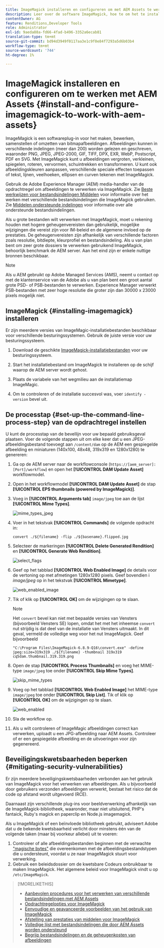 ```yaml
---
title: ImageMagick installeren en configureren om met AEM Assets te werken
description: Leer over de software ImageMagick, hoe te om het te installeren, opstelling de het processtap van de bevellijn, en gebruik het om, duimnagels van beelden uit te geven samen te stellen en te produceren.
contentOwner: AG
feature: Renditions,Developer Tools
role: Administrator
exl-id: 9aeda88a-fd66-4fad-b496-3352a6ecab81
translation-type: tm+mt
source-git-commit: bd94d3949f0117aa3e1c9f0e84f7293a5d6b03b4
workflow-type: tm+mt
source-wordcount: '744'
ht-degree: 1%

---
```


# ImageMagick installeren en configureren om te werken met AEM Assets {#install-and-configure-imagemagick-to-work-with-aem-assets}

ImageMagick is een softwareplug-in voor het maken, bewerken, samenstellen of omzetten van bitmapafbeeldingen. Afbeeldingen kunnen in verschillende indelingen (meer dan 200) worden gelezen en geschreven, waaronder PNG, JPEG, JPEG-2000, GIF, TIFF, DPX, EXR, WebP, Postscript, PDF en SVG. Met ImageMagick kunt u afbeeldingen vergroten, verkleinen, spiegelen, roteren, vervormen, schuintrekken en transformeren. U kunt ook afbeeldingskleuren aanpassen, verschillende speciale effecten toepassen of tekst, lijnen, veelhoeken, ellipsen en curven tekenen met ImageMagick.

Gebruik de Adobe Experience Manager (AEM) media-handler van de opdrachtregel om afbeeldingen te verwerken via ImageMagick. Zie [Beste werkwijzen voor bestandsindelingen Middelen](assets-file-format-best-practices.md) voor informatie over het werken met verschillende bestandsindelingen die ImageMagick gebruiken. Zie [Middelen ondersteunde indelingen](assets-formats.md) voor informatie over alle ondersteunde bestandsindelingen.

Als u grote bestanden wilt verwerken met ImageMagick, moet u rekening houden met hogere geheugenvereisten dan gebruikelijk, mogelijke wijzigingen die vereist zijn voor IM-beleid en de algemene invloed op de prestaties. De geheugenvereisten zijn afhankelijk van verschillende factoren zoals resolutie, bitdiepte, kleurprofiel en bestandsindeling. Als u van plan bent om zeer grote dossiers te verwerken gebruikend ImageMagick, behoorlijk benchmark de AEM server. Aan het eind zijn er enkele nuttige bronnen beschikbaar.

>[!NOTE]
>
>Als u AEM gebruikt op Adobe Managed Services (AMS), neemt u contact op met de klantenservice van de Adobe als u van plan bent een groot aantal grote PSD- of PSB-bestanden te verwerken. Experience Manager verwerkt PSB-bestanden met zeer hoge resolutie die groter zijn dan 30000 x 23000 pixels mogelijk niet.

## ImageMagick {#installing-imagemagick} installeren

Er zijn meerdere versies van ImageMagic-installatiebestanden beschikbaar voor verschillende besturingssystemen. Gebruik de juiste versie voor uw besturingssysteem.

1. Download de geschikte [ImageMagick-installatiebestanden](https://www.imagemagick.org/script/download.php) voor uw besturingssysteem.
1. Start het installatiebestand om ImageMagick te installeren op de schijf waarop de AEM server wordt gehost.

1. Plaats de variabele van het wegmilieu aan de installatiemap ImageMagic.
1. Om te controleren of de installatie succesvol was, voer `identify -version` bevel uit.

## De processtap {#set-up-the-command-line-process-step} van de opdrachtregel instellen

U kunt de processtap van de bevellijn voor uw bepaald gebruiksgeval plaatsen. Voer de volgende stappen uit om elke keer dat u een JPEG-afbeeldingsbestand toevoegt aan `/content/dam` op de AEM een gespiegelde afbeelding en miniaturen (140x100, 48x48, 319x319 en 1280x1280) te genereren:

1. Ga op de AEM server naar de workflowconsole (`https://[aem_server]:[Port]/workflow`) en open het **[!UICONTROL DAM Update Asset]** workflowmodel.
1. Open in het workflowmodel **[!UICONTROL DAM Update Asset]** de stap **[!UICONTROL EPS thumbnails (powered by ImageMagick)]**.
1. Voeg in **[!UICONTROL Arguments tab]** `image/jpeg` toe aan de lijst **[!UICONTROL Mime Types]**.

   ![mime_types_jpeg](assets/mime_types_jpeg.png)

1. Voer in het tekstvak **[!UICONTROL Commands]** de volgende opdracht in:

   `convert ./${filename} -flip ./${basename}.flipped.jpg`

1. Selecteer de markeringen **[!UICONTROL Delete Generated Rendition]** en **[!UICONTROL Generate Web Rendition]**.

   ![select_flags](assets/select_flags.png)

1. Geef op het tabblad **[!UICONTROL Web Enabled Image]** de details voor de vertoning op met afmetingen 1280x1280 pixels. Geef bovendien i *image/jpeg* op in het tekstvak **[!UICONTROL Mimetype]**.

   ![web_enabled_image](assets/web_enabled_image.png)

1. Tik of klik op **[!UICONTROL OK]** om de wijzigingen op te slaan.

   >[!NOTE]
   >
   >Het `convert` bevel kan niet met bepaalde versies van Vensters (bijvoorbeeld Vensters SE) lopen, omdat het met het inheemse `convert` nut strijdig is dat deel van de installatie van Vensters uitmaakt. In dit geval, vermeld de volledige weg voor het nut ImageMagick. Geef bijvoorbeeld
   >
   >`"C:\Program Files\ImageMagick-6.8.9-Q16\convert.exe" -define jpeg:size=319x319 ./${filename} -thumbnail 319x319 cq5dam.thumbnail.319.319.png`

1. Open de stap **[!UICONTROL Process Thumbnails]** en voeg het MIME-type `image/jpeg` toe onder **[!UICONTROL Skip Mime Types]**.

   ![skip_mime_types](assets/skip_mime_types.png)

1. Voeg op het tabblad **[!UICONTROL Web Enabled Image]** het MIME-type `image/jpeg` toe onder **[!UICONTROL Skip List]**. Tik of klik op **[!UICONTROL OK]** om de wijzigingen op te slaan.

   ![web_enabled](assets/web_enabled.png)

1. Sla de workflow op.
1. Als u wilt controleren of ImageMagic afbeeldingen correct kan verwerken, uploadt u een JPG-afbeelding naar AEM Assets. Controleer of er een gespiegelde afbeelding en de uitvoeringen voor zijn gegenereerd.

## Beveiligingskwetsbaarheden beperken {#mitigating-security-vulnerabilities}

Er zijn meerdere beveiligingskwetsbaarheden verbonden aan het gebruik van ImageMagick voor het verwerken van afbeeldingen. Als u bijvoorbeeld door gebruikers verzonden afbeeldingen verwerkt, bestaat het risico dat de code op afstand wordt uitgevoerd (RCE).

Daarnaast zijn verschillende plug-ins voor beeldverwerking afhankelijk van de ImageMagick-bibliotheek, waaronder, maar niet uitsluitend, PHP&#39;s fantaick, Ruby&#39;s magick en paperclip en Node.js imagemagick.

Als u ImageMagick of een beïnvloede bibliotheek gebruikt, adviseert Adobe dat u de bekende kwetsbaarheid verlicht door minstens één van de volgende taken (maar bij voorkeur allebei) uit te voeren:

1. Controleer of alle afbeeldingsbestanden beginnen met de verwachte [&quot;magische bytes&quot;](https://en.wikipedia.org/wiki/List_of_file_signatures) die overeenkomen met de afbeeldingsbestandstypen die u ondersteunt, voordat u ze naar ImageMagick stuurt voor verwerking.
1. Gebruik een beleidsdossier om de kwetsbare Codeurs onbruikbaar te maken ImageMagick. Het algemene beleid voor ImageMagick vindt u op `/etc/ImageMagick`.

>[!MORELIKETHIS]
>
>* [Aanbevolen procedures voor het verwerken van verschillende bestandsindelingen met AEM Assets](assets-file-format-best-practices.md)
>* [Opdrachtregelopties voor ImageMagick](https://www.imagemagick.org/script/command-line-options.php)
>* [Eenvoudige en geavanceerde voorbeelden van het gebruik van ImageMagick](https://www.imagemagick.org/Usage/)
>* [Afstelling van prestaties van middelen voor ImageMagick](performance-tuning-guidelines.md)
>* [Volledige lijst met bestandsindelingen die door AEM Assets worden ondersteund](assets-formats.md)
>* [Begrijp bestandsindelingen en de geheugenkosten van afbeeldingen](https://www.scantips.com/basics1d.html)

